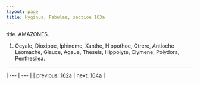 ```yaml
---
layout: page
title: Hyginus, Fabulae, section 163a
---
```


title. AMAZONES.



1. Ocyale, Dioxippe, Iphinome, Xanthe, Hippothoe, Otrere, Antioche Laomache, Glauce, Agaue, Theseis, Hippolyte, Clymene, Polydora, Penthesilea.



---

| --- | --- |
| previous: [162a](../162a/) | next: [164a](../164a/) |